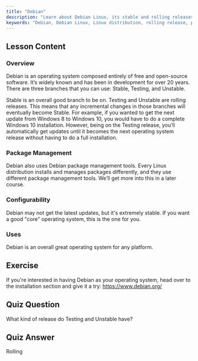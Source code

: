 ```yaml
---
title: "Debian"
description: "Learn about Debian Linux, its stable and rolling releases, and package management. Discover why Debian is a great core OS for beginners and intermediate users."
keywords: "Debian, Debian Linux, Linux distribution, rolling release, package management, Linux tutorial, beginner Linux, Linux guide"
---
```


## Lesson Content

### Overview

Debian is an operating system composed entirely of free and open-source software. It’s widely known and has been in development for over 20 years. There are three branches that you can use: Stable, Testing, and Unstable.

Stable is an overall good branch to be on. Testing and Unstable are rolling releases. This means that any incremental changes in those branches will eventually become Stable. For example, if you wanted to get the next update from Windows 8 to Windows 10, you would have to do a complete Windows 10 installation. However, being on the Testing release, you’ll automatically get updates until it becomes the next operating system release without having to do a full installation.

### Package Management

Debian also uses Debian package management tools. Every Linux distribution installs and manages packages differently, and they use different package management tools. We’ll get more into this in a later course.

### Configurability

Debian may not get the latest updates, but it's extremely stable. If you want a good "core" operating system, this is the one for you.

### Uses

Debian is an overall great operating system for any platform.

## Exercise

If you're interested in having Debian as your operating system, head over to the installation section and give it a try: <https://www.debian.org/>

## Quiz Question

What kind of release do Testing and Unstable have?

## Quiz Answer

Rolling
